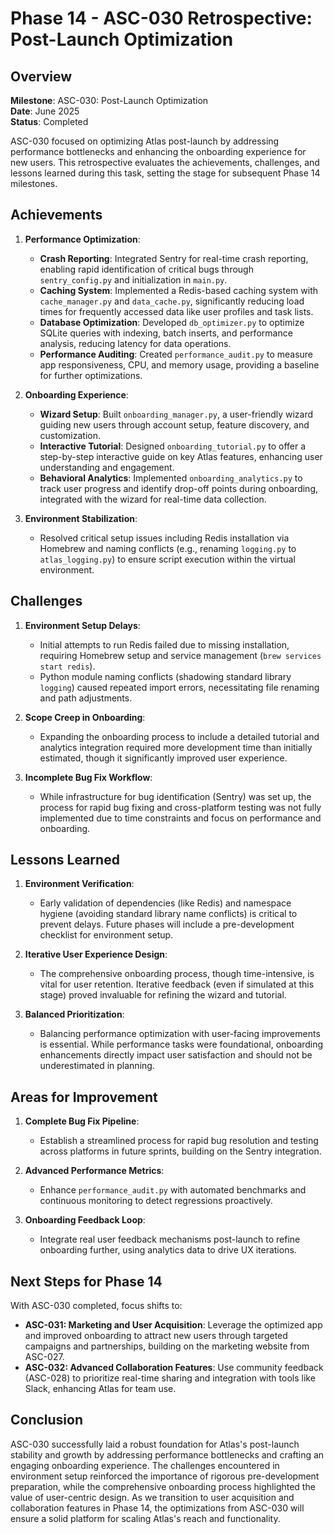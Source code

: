 # Phase 14 - ASC-030 Retrospective: Post-Launch Optimization

## Overview

**Milestone**: ASC-030: Post-Launch Optimization  
**Date**: June 2025  
**Status**: Completed

ASC-030 focused on optimizing Atlas post-launch by addressing performance bottlenecks and enhancing the onboarding experience for new users. This retrospective evaluates the achievements, challenges, and lessons learned during this task, setting the stage for subsequent Phase 14 milestones.

## Achievements

1. **Performance Optimization**:
   - **Crash Reporting**: Integrated Sentry for real-time crash reporting, enabling rapid identification of critical bugs through `sentry_config.py` and initialization in `main.py`.
   - **Caching System**: Implemented a Redis-based caching system with `cache_manager.py` and `data_cache.py`, significantly reducing load times for frequently accessed data like user profiles and task lists.
   - **Database Optimization**: Developed `db_optimizer.py` to optimize SQLite queries with indexing, batch inserts, and performance analysis, reducing latency for data operations.
   - **Performance Auditing**: Created `performance_audit.py` to measure app responsiveness, CPU, and memory usage, providing a baseline for further optimizations.

2. **Onboarding Experience**:
   - **Wizard Setup**: Built `onboarding_manager.py`, a user-friendly wizard guiding new users through account setup, feature discovery, and customization.
   - **Interactive Tutorial**: Designed `onboarding_tutorial.py` to offer a step-by-step interactive guide on key Atlas features, enhancing user understanding and engagement.
   - **Behavioral Analytics**: Implemented `onboarding_analytics.py` to track user progress and identify drop-off points during onboarding, integrated with the wizard for real-time data collection.

3. **Environment Stabilization**:
   - Resolved critical setup issues including Redis installation via Homebrew and naming conflicts (e.g., renaming `logging.py` to `atlas_logging.py`) to ensure script execution within the virtual environment.

## Challenges

1. **Environment Setup Delays**:
   - Initial attempts to run Redis failed due to missing installation, requiring Homebrew setup and service management (`brew services start redis`).
   - Python module naming conflicts (shadowing standard library `logging`) caused repeated import errors, necessitating file renaming and path adjustments.

2. **Scope Creep in Onboarding**:
   - Expanding the onboarding process to include a detailed tutorial and analytics integration required more development time than initially estimated, though it significantly improved user experience.

3. **Incomplete Bug Fix Workflow**:
   - While infrastructure for bug identification (Sentry) was set up, the process for rapid bug fixing and cross-platform testing was not fully implemented due to time constraints and focus on performance and onboarding.

## Lessons Learned

1. **Environment Verification**:
   - Early validation of dependencies (like Redis) and namespace hygiene (avoiding standard library name conflicts) is critical to prevent delays. Future phases will include a pre-development checklist for environment setup.

2. **Iterative User Experience Design**:
   - The comprehensive onboarding process, though time-intensive, is vital for user retention. Iterative feedback (even if simulated at this stage) proved invaluable for refining the wizard and tutorial.

3. **Balanced Prioritization**:
   - Balancing performance optimization with user-facing improvements is essential. While performance tasks were foundational, onboarding enhancements directly impact user satisfaction and should not be underestimated in planning.

## Areas for Improvement

1. **Complete Bug Fix Pipeline**:
   - Establish a streamlined process for rapid bug resolution and testing across platforms in future sprints, building on the Sentry integration.

2. **Advanced Performance Metrics**:
   - Enhance `performance_audit.py` with automated benchmarks and continuous monitoring to detect regressions proactively.

3. **Onboarding Feedback Loop**:
   - Integrate real user feedback mechanisms post-launch to refine onboarding further, using analytics data to drive UX iterations.

## Next Steps for Phase 14

With ASC-030 completed, focus shifts to:

- **ASC-031: Marketing and User Acquisition**: Leverage the optimized app and improved onboarding to attract new users through targeted campaigns and partnerships, building on the marketing website from ASC-027.
- **ASC-032: Advanced Collaboration Features**: Use community feedback (ASC-028) to prioritize real-time sharing and integration with tools like Slack, enhancing Atlas for team use.

## Conclusion

ASC-030 successfully laid a robust foundation for Atlas's post-launch stability and growth by addressing performance bottlenecks and crafting an engaging onboarding experience. The challenges encountered in environment setup reinforced the importance of rigorous pre-development preparation, while the comprehensive onboarding process highlighted the value of user-centric design. As we transition to user acquisition and collaboration features in Phase 14, the optimizations from ASC-030 will ensure a solid platform for scaling Atlas's reach and functionality.
